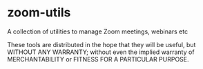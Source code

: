 # zoom-utils
A collection of utilities to manage Zoom meetings, webinars etc

These tools are distributed in the hope that they will be useful,
but WITHOUT ANY WARRANTY; without even the implied warranty of
MERCHANTABILITY or FITNESS FOR A PARTICULAR PURPOSE.